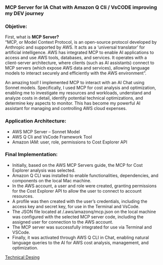 ### MCP Server for IA Chat with Amazon Q Cli / VsCODE improving my DEV journey

### Objetive:
First, what is  **MCP Server?**  
“MCP, or Model Context Protocol, is an open-source protocol developed by Anthropic and supported by AWS. It acts as a ‘universal translator’ for artificial intelligence. AWS has integrated MCP to enable AI applications to access and use AWS tools, databases, and services. It operates with a client-server architecture, where clients (such as AI assistants) connect to MCP servers (which expose AWS data and services), allowing language models to interact securely and efficiently with the AWS environment”.

An amazing tool! I implemented MCP to interact with an AI Chat using Sonnet models. Specifically, I used MCP for cost analysis and optimization, enabling me to investigate my resources and workloads, understand and analyze costs in detail, identify potential technical optimizations, and determine key aspects to monitor. This has become my powerful AI assistant for managing and controlling AWS cloud expenses.

### Application Architecture:

-   AWS MCP Server – Sonnet Model
-   AWS Q Cli and VsCode Framework Tool
-   Amazon IAM: user, role, permissions to Cost Explorer API

### Final Implementation:

-   Initially, based on the AWS MCP Servers guide, the MCP for Cost Explorer analysis was selected.
-   Amazon Q CLI was installed to enable functionalities, dependencies, and components on the local Mac machine.
-   In the AWS account, a user and role were created, granting permissions for the Cost Explorer API to allow the user to connect to account resources.
-   A profile was then created with the user’s credentials, including the access key and secret key, for use in the Terminal and VsCode.
-   The JSON file located at /.aws/amazonq/mcp.json on the local machine was configured with the selected MCP server code, including the assigned user for connection to the AWS account.
-   The MCP server was successfully integrated for use via Terminal and VSCode.
-   Finally, it was activated through AWS Q CLI in Chat, enabling natural language queries to the AI for AWS cost analysis, management, and optimization.

[Technical Desing](https://ocvpprofessional.cloud/wp-content/uploads/2025/08/aws_q_cli.png)

